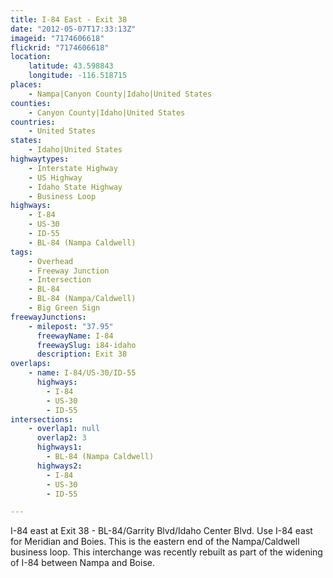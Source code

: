 ```yaml
---
title: I-84 East - Exit 38
date: "2012-05-07T17:33:13Z"
imageid: "7174606618"
flickrid: "7174606618"
location:
    latitude: 43.598843
    longitude: -116.518715
places:
    - Nampa|Canyon County|Idaho|United States
counties:
    - Canyon County|Idaho|United States
countries:
    - United States
states:
    - Idaho|United States
highwaytypes:
    - Interstate Highway
    - US Highway
    - Idaho State Highway
    - Business Loop
highways:
    - I-84
    - US-30
    - ID-55
    - BL-84 (Nampa Caldwell)
tags:
    - Overhead
    - Freeway Junction
    - Intersection
    - BL-84
    - BL-84 (Nampa/Caldwell)
    - Big Green Sign
freewayJunctions:
    - milepost: "37.95"
      freewayName: I-84
      freewaySlug: i84-idaho
      description: Exit 38
overlaps:
    - name: I-84/US-30/ID-55
      highways:
        - I-84
        - US-30
        - ID-55
intersections:
    - overlap1: null
      overlap2: 3
      highways1:
        - BL-84 (Nampa Caldwell)
      highways2:
        - I-84
        - US-30
        - ID-55

---
```

I-84 east at Exit 38 - BL-84/Garrity Blvd/Idaho Center Blvd.  Use I-84 east for Meridian and Boies. This is the eastern end of the Nampa/Caldwell business loop.  This interchange was recently rebuilt as part of the widening of I-84 between Nampa and Boise.